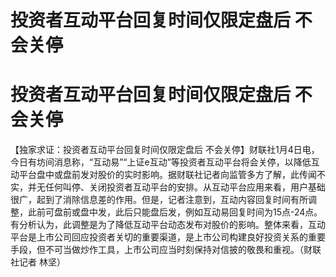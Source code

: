 # 投资者互动平台回复时间仅限定盘后 不会关停

# 投资者互动平台回复时间仅限定盘后 不会关停

【独家求证：投资者互动平台回复时间仅限定盘后
不会关停】财联社1月4日电，今日有坊间消息称，“互动易”“上证e互动”等投资者互动平台将会关停，以降低互动平台盘中或盘前发对股价的实时影响。据财联社记者向监管多方了解，此传闻不实，并无任何叫停、关闭投资者互动平台的安排。从互动平台应用来看，用户基础很广，起到了消除信息差的作用。但是，记者注意到，互动内容回复时间有所调整，此前可盘前或盘中发，此后只能盘后发，例如互动易回复时间为15点-24点。有分析认为，此调整是为了降低互动平台动态发布对股价的影响。整体来看，互动平台是上市公司回应投资者关切的重要渠道，是上市公司构建良好投资关系的重要手段，但不可当做炒作工具，上市公司应当时刻保持对信披的敬畏和重视。（财联社记者
林坚）

